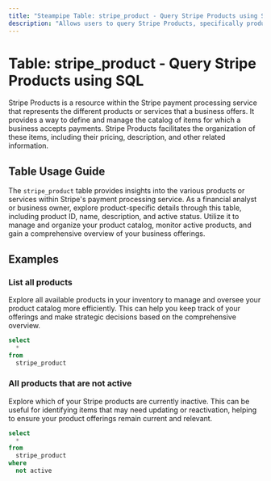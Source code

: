 ```yaml
---
title: "Steampipe Table: stripe_product - Query Stripe Products using SQL"
description: "Allows users to query Stripe Products, specifically product details like ID, name, description, active status, and more."
---
```


# Table: stripe_product - Query Stripe Products using SQL

Stripe Products is a resource within the Stripe payment processing service that represents the different products or services that a business offers. It provides a way to define and manage the catalog of items for which a business accepts payments. Stripe Products facilitates the organization of these items, including their pricing, description, and other related information.

## Table Usage Guide

The `stripe_product` table provides insights into the various products or services within Stripe's payment processing service. As a financial analyst or business owner, explore product-specific details through this table, including product ID, name, description, and active status. Utilize it to manage and organize your product catalog, monitor active products, and gain a comprehensive overview of your business offerings.

## Examples

### List all products
Explore all available products in your inventory to manage and oversee your product catalog more efficiently. This can help you keep track of your offerings and make strategic decisions based on the comprehensive overview.

```sql
select
  *
from
  stripe_product
```

### All products that are not active
Explore which of your Stripe products are currently inactive. This can be useful for identifying items that may need updating or reactivation, helping to ensure your product offerings remain current and relevant.

```sql
select
  *
from
  stripe_product
where
  not active
```